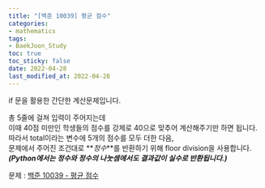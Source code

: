 ```yaml
---
title: "[백준 10039] 평균 점수"
categories: 
- mathematics
tags:
- BaekJoon_Study
toc: true
toc_sticky: false
date: 2022-04-28
last_modified_at: 2022-04-28
---
```


if 문을 활용한 간단한 계산문제입니다.

총 5줄에 걸쳐 입력이 주어지는데  
이때 40점 미만인 학생들의 점수를 강제로 40으로 맞추어 계산해주기만 하면 됩니다.  
따라서 total이라는 변수에 5개의 점수를 모두 더한 다음,  
문제에서 주어진 조건대로 **_정수_**를 반환하기 위해 floor division을 사용합니다.  
**_(Python에서는 정수와 정수의 나눗셈에서도 결과값이 실수로 반환됩니다.)_**

문제 : [백준 10039 - 평균 점수](https://www.acmicpc.net/problem/10039)

<script src="https://gist.github.com/Ryumaker/b703f11e6a46c3cc77412b8aa8ed6af8.js"></script>


